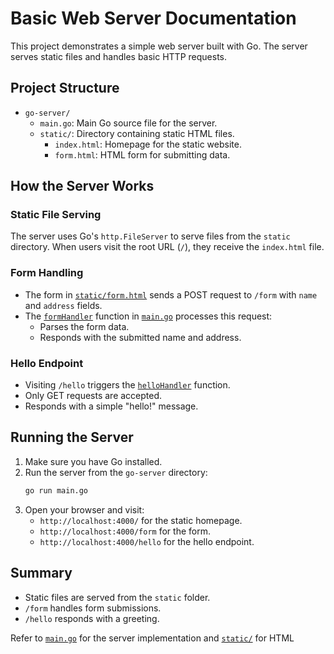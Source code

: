 # Basic Web Server Documentation

This project demonstrates a simple web server built with Go. The server serves static files and handles basic HTTP requests.

## Project Structure

- `go-server/`
  - `main.go`: Main Go source file for the server.
  - `static/`: Directory containing static HTML files.
    - `index.html`: Homepage for the static website.
    - `form.html`: HTML form for submitting data.

## How the Server Works

### Static File Serving

The server uses Go's `http.FileServer` to serve files from the `static` directory. When users visit the root URL (`/`), they receive the `index.html` file.

### Form Handling

- The form in [`static/form.html`](go-server/static/form.html) sends a POST request to `/form` with `name` and `address` fields.
- The [`formHandler`](go-server/main.go) function in [`main.go`](go-server/main.go) processes this request:
  - Parses the form data.
  - Responds with the submitted name and address.

### Hello Endpoint

- Visiting `/hello` triggers the [`helloHandler`](go-server/main.go) function.
- Only GET requests are accepted.
- Responds with a simple "hello!" message.

## Running the Server

1. Make sure you have Go installed.
2. Run the server from the `go-server` directory:
   ```sh
   go run main.go
   ```
3. Open your browser and visit:
   - `http://localhost:4000/` for the static homepage.
   - `http://localhost:4000/form` for the form.
   - `http://localhost:4000/hello` for the hello endpoint.

## Summary

- Static files are served from the `static` folder.
- `/form` handles form submissions.
- `/hello` responds with a greeting.

Refer to [`main.go`](go-server/main.go) for the server implementation and [`static/`](go-server/static/) for HTML
